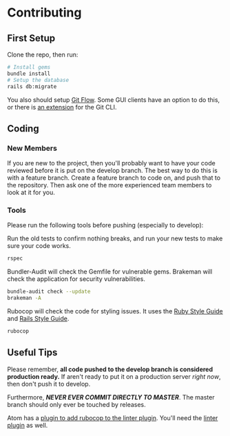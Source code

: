 # Contributing

## First Setup
Clone the repo, then run:
```bash
# Install gems
bundle install
# Setup the database
rails db:migrate
```
You also should setup [Git Flow](http://nvie.com/posts/a-successful-git-branching-model/). Some GUI clients have an option to do this, or there is [an extension](https://github.com/nvie/gitflow) for the Git CLI.

## Coding
### New Members
If you are new to the project, then you'll probably want to have your code reviewed before it is put on the develop branch. The best way to do this is with a feature branch. Create a feature branch to code on, and push that to the repository. Then ask one of the more experienced team members to look at it for you.
### Tools
Please run the following tools before pushing (especially to develop):

Run the old tests to confirm nothing breaks, and run your new tests to make sure your code works.
```bash
rspec
```
Bundler-Audit will check the Gemfile for vulnerable gems. Brakeman will check the application for security vulnerabilities.
```bash
bundle-audit check --update
brakeman -A
```
Rubocop will check the code for styling issues. It uses the [Ruby Style Guide](https://github.com/bbatsov/ruby-style-guide) and [Rails Style Guide](https://github.com/bbatsov/rails-style-guide).
```bash
rubocop
```
## Useful Tips
Please remember, **all code pushed to the develop branch is considered production ready.** If aren't ready to put it on a production server *right now*, then don't push it to develop.

Furthermore, ***NEVER EVER COMMIT DIRECTLY TO MASTER***. The master branch should only ever be touched by releases.

Atom has a [plugin to add rubocop to the linter plugin](https://atom.io/packages/linter-rubocop). You'll need the [linter plugin](https://atom.io/packages/linter) as well.
